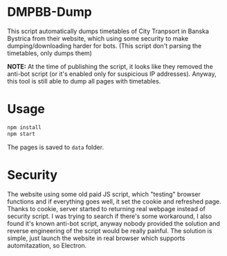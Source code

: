 # DMPBB-Dump

This script automatically dumps timetables of City Tranpsort in Banska Bystrica from their website, which using some security to make dumping/downloading harder for bots. (This script don't parsing the timetables, only dumps them)

**NOTE:** At the time of publishing the script, it looks like they removed the anti-bot script (or it's enabled only for suspicious IP addresses). Anyway, this tool is still able to dump all pages with timetables.

# Usage

```bash
npm install
npm start
```

The pages is saved to `data` folder.

# Security

The website using some old paid JS script, which "testing" browser functions and if everything goes well, it set the cookie and refreshed page. Thanks to cookie, server started to returning real webpage instead of security script. I was trying to search if there's some workaround, I also found it's known anti-bot script, anyway nobody provided the solution and reverse engineering of the script would be really painful. The solution is simple, just launch the website in real browser which supports automitazation, so Electron. 
